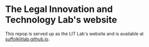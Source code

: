 # The Legal Innovation and Technology Lab's website
This repop is served up as the LIT Lab's website and is available at [suffolklitlab.github.io](http://suffolklitlab.github.io).
